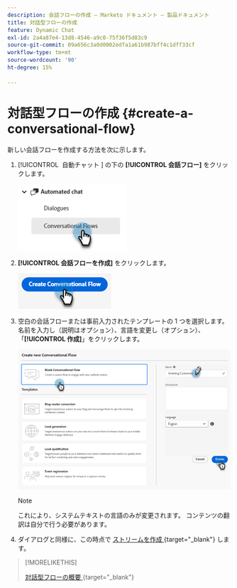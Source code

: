 ```yaml
---
description: 会話フローの作成 – Marketo ドキュメント – 製品ドキュメント
title: 対話型フローの作成
feature: Dynamic Chat
exl-id: 2a4a87e4-13d8-4546-a9c0-75f36f5d83c9
source-git-commit: 09a656c3a0d0002edfa1a61b987bff4c1dff33cf
workflow-type: tm+mt
source-wordcount: '90'
ht-degree: 15%

---
```


# 対話型フローの作成 {#create-a-conversational-flow}

新しい会話フローを作成する方法を次に示します。

1. [!UICONTROL &#x200B; 自動チャット &#x200B;] の下の **[!UICONTROL 会話フロー]** をクリックします。

   ![](assets/create-a-conversational-flow-1.png)

1. **[!UICONTROL 会話フローを作成]** をクリックします。

   ![](assets/create-a-conversational-flow-2.png)

1. 空白の会話フローまたは事前入力されたテンプレートの 1 つを選択します。 名前を入力し（説明はオプション）、言語を変更し（オプション）、「**[!UICONTROL 作成]**」をクリックします。

   ![](assets/create-a-conversational-flow-3.png)

   >[!NOTE]
   >
   >これにより、システムテキストの言語のみが変更されます。 コンテンツの翻訳は自分で行う必要があります。

1. ダイアログと同様に、この時点で [&#x200B; ストリームを作成 &#x200B;](/help/marketo/product-docs/demand-generation/dynamic-chat/automated-chat/stream-designer.md#create-a-stream){target="_blank"} します。

>[!MORELIKETHIS]
>
>[&#x200B; 対話型フローの概要 &#x200B;](/help/marketo/product-docs/demand-generation/dynamic-chat/automated-chat/conversational-flow-overview.md){target="_blank"}

